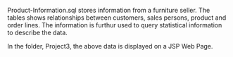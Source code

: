 Product-Information.sql stores information from a furniture seller. The tables shows relationships between customers, sales persons, product and order lines. The information is furthur used to query statistical information to describe the data.

In the folder, Project3, the above data is displayed on a JSP Web Page.

<a href="https://aishafarooque.github.io/home/images/jspPage.png"> </a>
